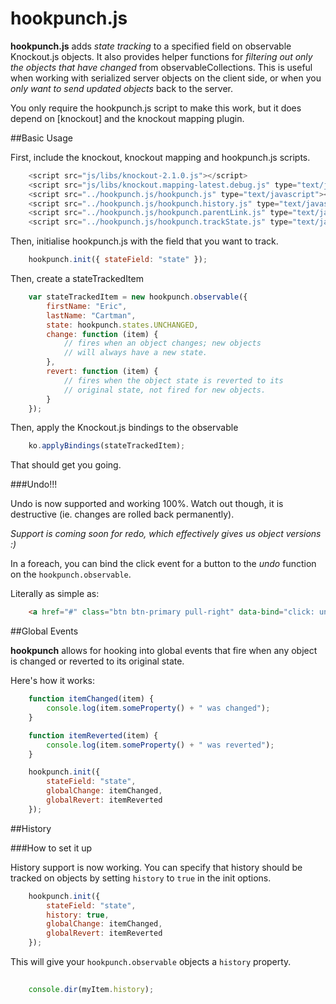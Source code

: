 hookpunch.js
============

**hookpunch.js** adds *state tracking* to a specified field on observable Knockout.js objects. 
It also provides helper functions for *filtering out only the objects that have changed* from 
observableCollections. This is useful when working with serialized server objects on the client 
side, or when you *only want to send updated objects* back to the server.

You only require the hookpunch.js script to make this work, but it does depend on [knockout] and 
the knockout mapping plugin.

##Basic Usage

First, include the knockout, knockout mapping and hookpunch.js scripts.

```js
	<script src="js/libs/knockout-2.1.0.js"></script>
	<script src="js/libs/knockout.mapping-latest.debug.js" type="text/javascript"></script>
    <script src="../hookpunch.js/hookpunch.js" type="text/javascript"></script>
    <script src="../hookpunch.js/hookpunch.history.js" type="text/javascript"></script>
    <script src="../hookpunch.js/hookpunch.parentLink.js" type="text/javascript"></script>
    <script src="../hookpunch.js/hookpunch.trackState.js" type="text/javascript"></script>
```

Then, initialise hookpunch.js with the field that you want to track.

```js
	hookpunch.init({ stateField: "state" });
```

Then, create a stateTrackedItem

```js
	var stateTrackedItem = new hookpunch.observable({
        firstName: "Eric",
        lastName: "Cartman",
        state: hookpunch.states.UNCHANGED,
        change: function (item) {
            // fires when an object changes; new objects 
			// will always have a new state.
        },
        revert: function (item) {
			// fires when the object state is reverted to its 
			// original state, not fired for new objects.
        }
    });
```
Then, apply the Knockout.js bindings to the observable

```js
	ko.applyBindings(stateTrackedItem);
```

That should get you going.

###Undo!!!

Undo is now supported and working 100%. Watch out though, it is destructive (ie. changes are rolled back permanently).

*Support is coming soon for redo, which effectively gives us object versions :)*

In a foreach, you can bind the click event for a button to the *undo* function on the `hookpunch.observable`. 

Literally as simple as:

```html
	<a href="#" class="btn btn-primary pull-right" data-bind="click: undo">
```

##Global Events

**hookpunch** allows for hooking into global events that fire when any object is changed or reverted to its original state. 

Here's how it works:

```js
    function itemChanged(item) {
        console.log(item.someProperty() + " was changed");
    }

    function itemReverted(item) {
        console.log(item.someProperty() + " was reverted");
    }

    hookpunch.init({ 
		stateField: "state", 
		globalChange: itemChanged, 
		globalRevert: itemReverted 
	});
```
##History

###How to set it up

History support is now working. You can specify that history should be tracked on objects by setting `history` to `true` in the init options.

```js
    hookpunch.init({
        stateField: "state",
        history: true,
        globalChange: itemChanged,
        globalRevert: itemReverted
    });
```

This will give your `hookpunch.observable` objects a `history` property.

```js
	
	console.dir(myItem.history);

```
